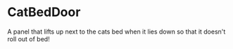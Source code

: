 # CatBedDoor
A panel that lifts up next to the cats bed when it lies down so that it doesn't roll out of bed!
